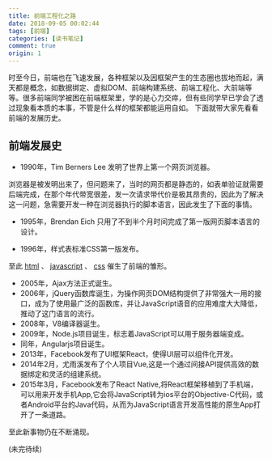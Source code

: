 ```yaml
---
title: 前端工程化之路
date: 2018-09-05 00:02:44
tags: [前端]
categories: [读书笔记]
comment: true
origin: 1
---
```


时至今日，前端也在飞速发展，各种框架以及因框架产生的生态圈也拔地而起，满天都是概念，如数据绑定、虚拟DOM、前端构建系统、前端工程化、大前端等等。很多前端同学被困在前端框架里，学的是心力交瘁，但有些同学早已学会了透过现象看本质的本事，不管是什么样的框架都能运用自如。
下面就带大家先看看前端的发展历史。

## 前端发展史
* 1990年，Tim Berners Lee 发明了世界上第一个网页浏览器。

浏览器是被发明出来了，但问题来了，当时的网页都是静态的，如表单验证就需要后端完成，在那个年代带宽很差，发一次请求带代价是极其昂贵的，因此为了解决这一问题，急需要开发一种在浏览器执行的脚本语言，因此发生了下面的事情。

* 1995年，Brendan Eich 只用了不到半个月时间完成了第一版网页脚本语言的设计。

* 1996年，样式表标准CSS第一版发布。

至此 [html](http://www.runoob.com/html/html-tutorial.html) 、 [javascript](http://www.runoob.com/js/js-tutorial.html) 、 [css](http://www.runoob.com/css/css-tutorial.html) 催生了前端的雏形。

* 2005年，Ajax方法正式诞生。
* 2006年，jQuery函数库诞生，为操作网页DOM结构提供了非常强大一用的接口，成为了使用最广泛的函数库，并让JavaScript语音的应用难度大大降低，推动了这门语言的流行。
* 2008年，V8编译器诞生。
* 2009年，Node.js项目诞生，标志着JavaScript可以用于服务器端变成。
* 同年，Angularjs项目诞生。
* 2013年，Facebook发布了UI框架React，使得UI层可以组件化开发。
* 2014年2月，尤雨溪发布了个人项目Vue,这是一个通过间接API提供高效的数据绑定和灵活的组建系统。
* 2015年3月，Facebook发布了React Native,将React框架移植到了手机端，可以用来开发手机App,它会将JavaScript转为ios平台的Objective-C代码，或者Android平台的Java代码，从而为JavaScript语言开发高性能的原生App打开了一条道路。

至此新事物仍在不断涌现。

(未完待续)
